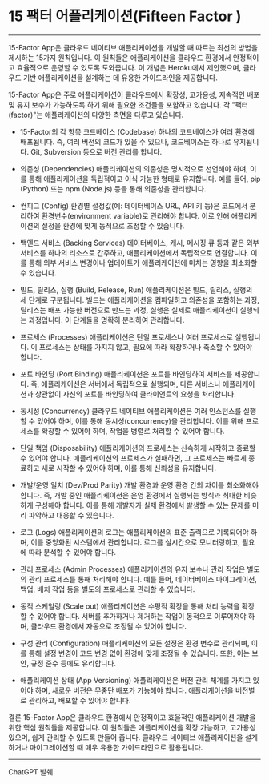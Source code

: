 # 15 팩터 어플리케이션(Fifteen Factor )

---

15-Factor App은 클라우드 네이티브 애플리케이션을 개발할 때 따르는 최선의 방법을 제시하는 15가지 원칙입니다. 이 원칙들은 애플리케이션을 클라우드 환경에서 안정적이고 효율적으로 운영할 수 있도록 도와줍니다. 이 개념은 Heroku에서 제안했으며, 클라우드 기반 애플리케이션을 설계하는 데 유용한 가이드라인을 제공합니다.

15-Factor App은 주로 애플리케이션이 클라우드에서 확장성, 고가용성, 지속적인 배포 및 유지 보수가 가능하도록 하기 위해 필요한 조건들을 포함하고 있습니다. 각 "팩터(factor)"는 애플리케이션의 다양한 측면을 다루고 있습니다.

- 15-Factor의 각 항목
  코드베이스 (Codebase)
  하나의 코드베이스가 여러 환경에 배포됩니다. 즉, 여러 버전의 코드가 있을 수 있으나, 코드베이스는 하나로 유지됩니다. Git, Subversion 등으로 버전 관리를 합니다.

- 의존성 (Dependencies)
  애플리케이션의 의존성은 명시적으로 선언해야 하며, 이를 통해 애플리케이션을 독립적이고 이식 가능한 형태로 유지합니다. 예를 들어, pip (Python) 또는 npm (Node.js) 등을 통해 의존성을 관리합니다.

- 컨피그 (Config)
  환경별 설정값(예: 데이터베이스 URL, API 키 등)은 코드에서 분리하여 환경변수(environment variable)로 관리해야 합니다. 이로 인해 애플리케이션의 설정을 환경에 맞게 동적으로 조정할 수 있습니다.

- 백엔드 서비스 (Backing Services)
  데이터베이스, 캐시, 메시징 큐 등과 같은 외부 서비스를 하나의 리소스로 간주하고, 애플리케이션에서 독립적으로 연결합니다. 이를 통해 외부 서비스 변경이나 업데이트가 애플리케이션에 미치는 영향을 최소화할 수 있습니다.

- 빌드, 릴리스, 실행 (Build, Release, Run)
  애플리케이션은 빌드, 릴리스, 실행의 세 단계로 구분됩니다. 빌드는 애플리케이션을 컴파일하고 의존성을 포함하는 과정, 릴리스는 배포 가능한 버전으로 만드는 과정, 실행은 실제로 애플리케이션이 실행되는 과정입니다. 이 단계들을 명확히 분리하여 관리합니다.

- 프로세스 (Processes)
  애플리케이션은 단일 프로세스나 여러 프로세스로 실행됩니다. 이 프로세스는 상태를 가지지 않고, 필요에 따라 확장하거나 축소할 수 있어야 합니다.

- 포트 바인딩 (Port Binding)
  애플리케이션은 포트를 바인딩하여 서비스를 제공합니다. 즉, 애플리케이션은 서버에서 독립적으로 실행되며, 다른 서비스나 애플리케이션과 상관없이 자신의 포트를 바인딩하여 클라이언트의 요청을 처리합니다.

- 동시성 (Concurrency)
  클라우드 네이티브 애플리케이션은 여러 인스턴스를 실행할 수 있어야 하며, 이를 통해 동시성(concurrency)을 관리합니다. 이를 위해 프로세스를 확장할 수 있어야 하며, 작업을 병렬로 처리할 수 있어야 합니다.

- 단일 책임 (Disposability)
  애플리케이션의 프로세스는 신속하게 시작하고 종료할 수 있어야 합니다. 애플리케이션의 프로세스가 실패하면, 그 프로세스는 빠르게 종료하고 새로 시작할 수 있어야 하며, 이를 통해 신뢰성을 유지합니다.

- 개발/운영 일치 (Dev/Prod Parity)
  개발 환경과 운영 환경 간의 차이를 최소화해야 합니다. 즉, 개발 중인 애플리케이션은 운영 환경에서 실행되는 방식과 최대한 비슷하게 구성해야 합니다. 이를 통해 개발자가 실제 환경에서 발생할 수 있는 문제를 미리 파악하고 대응할 수 있습니다.

- 로그 (Logs)
  애플리케이션의 로그는 애플리케이션의 표준 출력으로 기록되어야 하며, 이를 중앙화된 시스템에서 관리합니다. 로그를 실시간으로 모니터링하고, 필요에 따라 분석할 수 있어야 합니다.

- 관리 프로세스 (Admin Processes)
  애플리케이션의 유지 보수나 관리 작업은 별도의 관리 프로세스를 통해 처리해야 합니다. 예를 들어, 데이터베이스 마이그레이션, 백업, 배치 작업 등을 별도의 프로세스로 관리할 수 있습니다.

- 동적 스케일링 (Scale out)
  애플리케이션은 수평적 확장을 통해 처리 능력을 확장할 수 있어야 합니다. 서버를 추가하거나 제거하는 작업이 동적으로 이루어져야 하며, 클라우드 환경에서 자동으로 조정될 수 있어야 합니다.

- 구성 관리 (Configuration)
  애플리케이션의 모든 설정은 환경 변수로 관리되며, 이를 통해 설정 변경이 코드 변경 없이 환경에 맞게 조정될 수 있습니다. 또한, 이는 보안, 규정 준수 등에도 유리합니다.

- 애플리케이션 상태 (App Versioning)
  애플리케이션은 버전 관리 체계를 가지고 있어야 하며, 새로운 버전은 무중단 배포가 가능해야 합니다. 애플리케이션을 버전별로 관리하고, 배포할 수 있어야 합니다.

결론
15-Factor App은 클라우드 환경에서 안정적이고 효율적인 애플리케이션 개발을 위한 핵심 원칙들을 제공합니다. 이 원칙들은 애플리케이션을 확장 가능하고, 고가용성 있으며, 쉽게 관리할 수 있도록 만들어 줍니다. 클라우드 네이티브 애플리케이션을 설계하거나 마이그레이션할 때 매우 유용한 가이드라인으로 활용됩니다.

---

ChatGPT 발췌
